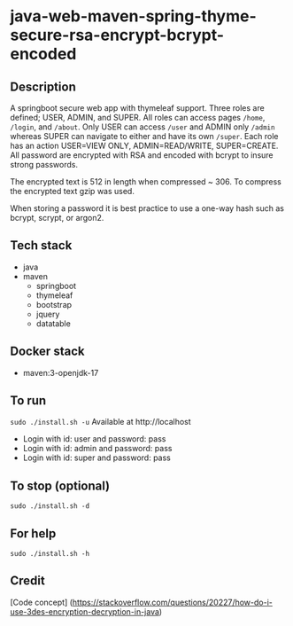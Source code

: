# java-web-maven-spring-thyme-secure-rsa-encrypt-bcrypt-encoded

## Description
A springboot secure web app with thymeleaf support.
Three roles are defined; USER, ADMIN, and SUPER. All roles
can access pages `/home`, `/login`, and `/about`. Only USER
can access `/user` and ADMIN only `/admin` whereas SUPER can
navigate to either and have its own `/super`. Each role
has an action USER=VIEW ONLY, ADMIN=READ/WRITE, SUPER=CREATE.
All password are encrypted with RSA and encoded with bcrypt
to insure strong passwords.

The encrypted text is 512 in length when compressed ~ 306.
To compress the encrypted text gzip was used.

When storing a password it is best practice
to use a one-way hash such as bcrypt, scrypt,
or argon2.

## Tech stack
- java
- maven
  - springboot
  - thymeleaf
  - bootstrap
  - jquery
  - datatable

## Docker stack
- maven:3-openjdk-17

## To run
`sudo ./install.sh -u`
Available at http://localhost
- Login with id: user and password: pass
- Login with id: admin and password: pass
- Login with id: super and password: pass

## To stop (optional)
`sudo ./install.sh -d`

## For help
`sudo ./install.sh -h`

## Credit
[Code concept] (https://stackoverflow.com/questions/20227/how-do-i-use-3des-encryption-decryption-in-java)
